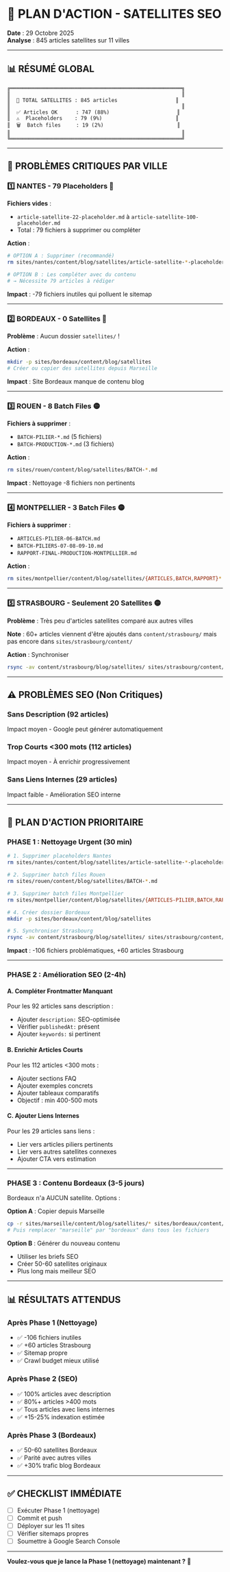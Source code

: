 # 🎯 PLAN D'ACTION - SATELLITES SEO

**Date** : 29 Octobre 2025  
**Analyse** : 845 articles satellites sur 11 villes

---

## 📊 RÉSUMÉ GLOBAL

```
╔════════════════════════════════════════════════════════╗
║                                                        ║
║  📝 TOTAL SATELLITES : 845 articles                   ║
║                                                        ║
║  ✅ Articles OK      : 747 (88%)                      ║
║  ⚠️  Placeholders    : 79 (9%)                        ║
║  🗑️  Batch files     : 19 (2%)                        ║
║                                                        ║
╚════════════════════════════════════════════════════════╝
```

---

## 🚨 PROBLÈMES CRITIQUES PAR VILLE

### 1️⃣ **NANTES - 79 Placeholders** 🔴

**Fichiers vides** :
- `article-satellite-22-placeholder.md` à `article-satellite-100-placeholder.md`
- Total : 79 fichiers à supprimer ou compléter

**Action** :
```bash
# OPTION A : Supprimer (recommandé)
rm sites/nantes/content/blog/satellites/article-satellite-*-placeholder.md

# OPTION B : Les compléter avec du contenu
# → Nécessite 79 articles à rédiger
```

**Impact** : -79 fichiers inutiles qui polluent le sitemap

---

### 2️⃣ **BORDEAUX - 0 Satellites** 🔴

**Problème** : Aucun dossier `satellites/` !

**Action** :
```bash
mkdir -p sites/bordeaux/content/blog/satellites
# Créer ou copier des satellites depuis Marseille
```

**Impact** : Site Bordeaux manque de contenu blog

---

### 3️⃣ **ROUEN - 8 Batch Files** 🟡

**Fichiers à supprimer** :
- `BATCH-PILIER-*.md` (5 fichiers)
- `BATCH-PRODUCTION-*.md` (3 fichiers)

**Action** :
```bash
rm sites/rouen/content/blog/satellites/BATCH-*.md
```

**Impact** : Nettoyage -8 fichiers non pertinents

---

### 4️⃣ **MONTPELLIER - 3 Batch Files** 🟡

**Fichiers à supprimer** :
- `ARTICLES-PILIER-06-BATCH.md`
- `BATCH-PILIERS-07-08-09-10.md`
- `RAPPORT-FINAL-PRODUCTION-MONTPELLIER.md`

**Action** :
```bash
rm sites/montpellier/content/blog/satellites/{ARTICLES,BATCH,RAPPORT}*.md
```

---

### 5️⃣ **STRASBOURG - Seulement 20 Satellites** 🟡

**Problème** : Très peu d'articles satellites comparé aux autres villes

**Note** : 60+ articles viennent d'être ajoutés dans `content/strasbourg/` mais pas encore dans `sites/strasbourg/content/`

**Action** : Synchroniser
```bash
rsync -av content/strasbourg/blog/satellites/ sites/strasbourg/content/blog/satellites/
```

---

## ⚠️ PROBLÈMES SEO (Non Critiques)

### Sans Description (92 articles)
Impact moyen - Google peut générer automatiquement

### Trop Courts <300 mots (112 articles)
Impact moyen - À enrichir progressivement

### Sans Liens Internes (29 articles)
Impact faible - Amélioration SEO interne

---

## 🎯 PLAN D'ACTION PRIORITAIRE

### **PHASE 1 : Nettoyage Urgent** (30 min)

```bash
# 1. Supprimer placeholders Nantes
rm sites/nantes/content/blog/satellites/article-satellite-*-placeholder.md

# 2. Supprimer batch files Rouen
rm sites/rouen/content/blog/satellites/BATCH-*.md

# 3. Supprimer batch files Montpellier
rm sites/montpellier/content/blog/satellites/{ARTICLES-PILIER,BATCH,RAPPORT}*.md

# 4. Créer dossier Bordeaux
mkdir -p sites/bordeaux/content/blog/satellites

# 5. Synchroniser Strasbourg
rsync -av content/strasbourg/blog/satellites/ sites/strasbourg/content/blog/satellites/
```

**Impact** : -106 fichiers problématiques, +60 articles Strasbourg

---

### **PHASE 2 : Amélioration SEO** (2-4h)

#### A. Compléter Frontmatter Manquant

Pour les 92 articles sans description :
- Ajouter `description:` SEO-optimisée
- Vérifier `publishedAt:` présent
- Ajouter `keywords:` si pertinent

#### B. Enrichir Articles Courts

Pour les 112 articles <300 mots :
- Ajouter sections FAQ
- Ajouter exemples concrets
- Ajouter tableaux comparatifs
- Objectif : min 400-500 mots

#### C. Ajouter Liens Internes

Pour les 29 articles sans liens :
- Lier vers articles piliers pertinents
- Lier vers autres satellites connexes
- Ajouter CTA vers estimation

---

### **PHASE 3 : Contenu Bordeaux** (3-5 jours)

Bordeaux n'a AUCUN satellite. Options :

**Option A** : Copier depuis Marseille
```bash
cp -r sites/marseille/content/blog/satellites/* sites/bordeaux/content/blog/satellites/
# Puis remplacer "marseille" par "bordeaux" dans tous les fichiers
```

**Option B** : Générer du nouveau contenu
- Utiliser les briefs SEO
- Créer 50-60 satellites originaux
- Plus long mais meilleur SEO

---

## 📊 RÉSULTATS ATTENDUS

### Après Phase 1 (Nettoyage)
- ✅ -106 fichiers inutiles
- ✅ +60 articles Strasbourg
- ✅ Sitemap propre
- ✅ Crawl budget mieux utilisé

### Après Phase 2 (SEO)
- ✅ 100% articles avec description
- ✅ 80%+ articles >400 mots
- ✅ Tous articles avec liens internes
- ✅ +15-25% indexation estimée

### Après Phase 3 (Bordeaux)
- ✅ 50-60 satellites Bordeaux
- ✅ Parité avec autres villes
- ✅ +30% trafic blog Bordeaux

---

## ✅ CHECKLIST IMMÉDIATE

- [ ] Exécuter Phase 1 (nettoyage)
- [ ] Commit et push
- [ ] Déployer sur les 11 sites
- [ ] Vérifier sitemaps propres
- [ ] Soumettre à Google Search Console

---

**Voulez-vous que je lance la Phase 1 (nettoyage) maintenant ?** 🧹

